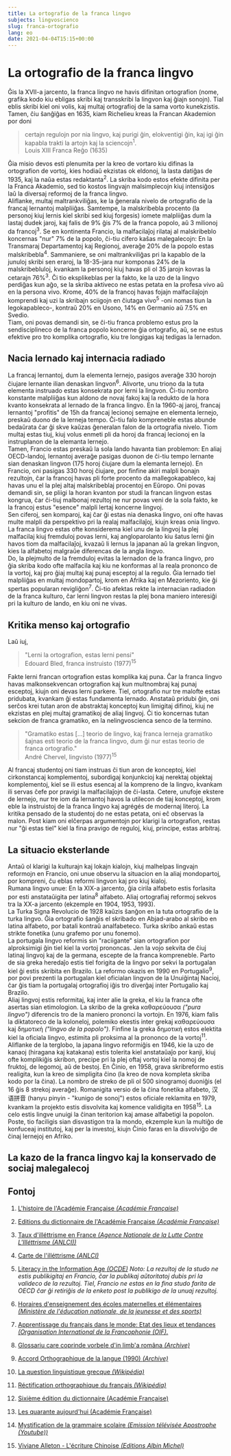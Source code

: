 ```yaml
---
title: La ortografio de la franca lingvo
subjects: lingvoscienco
slug: franca-ortografio
lang: eo
date: 2021-04-04T15:15+00:00
---
```

# La ortografio de la franca lingvo

Ĝis la XVII-a jarcento, la franca lingvo ne havis difinitan ortografion (nome, grafika kodo kiu ebligas skribi kaj transskribi la lingvon kaj ĝiajn sonojn). Tial eblis skribi kiel oni volis, kaj multaj ortografioj de la sama vorto kunekzistis. Tamen, ĉiu ŝanĝiĝas en 1635, kiam Richelieu kreas la Francan Akademion por doni
 > certajn regulojn por nia lingvo, kaj purigi ĝin, elokventigi ĝin, kaj igi ĝin kapabla trakti la artojn kaj la sciencojn<sup>1</sup>.\
 > Louis XIII Franca Reĝo (1635)

Ĝia misio devos esti plenumita per la kreo de vortaro kiu difinas la ortografion de vortoj, kies hodiaŭ ekzistas ok eldonoj, la lasta datiĝas de 1935, kaj la naŭa estas redaktanta<sup>2</sup>. La skriba kodo estos efekte difinita per la Franca Akademio, sed tio kostos lingvajn malsimplecojn kiuj intensiĝos laŭ la diversaj reformoj de la franca lingvo.\
Aliflanke, multaj maltrankviliĝas, ke la ĝenerala nivelo de ortografio de la francaj lernantoj malpliiĝas. Samtempe, la malskribebla procento (la personoj kiuj lernis kiel skribi sed kiuj forgesis) iomete malpliiĝas dum la lastaj dudek jaroj, kaj falis de 9% ĝis 7% de la franca popolo, aŭ 3 milionoj da francoj<sup>3</sup>. Se en kontinenta Francio, la malfacilaĵoj rilataj al malskribeblo koncernas "nur" 7% de la popolo, ĉi-tiu cifero kaŝas malegalecojn: En la Transmaraj Departamentoj kaj Regionoj, averaĝe 20% de la popolo estas malskribebla<sup>4</sup>. Sammaniere, se oni maltrankviliĝas pri la kapablo de la junuloj skribi sen eraroj, la 18-35-jara nur komponas 24% de la malskribebluloj, kvankam la personoj kiuj havas pli ol 35 jarojn kovras la cetarajn 76%<sup>3</sup>. Ĉi tio eksplikeblas per la fakto, ke la uzo de la lingvo perdiĝas kun aĝo, se la skriba aktiveco ne estas petata en la profesa vivo aŭ en la persona vivo. Krome, 40% de la francoj havas fojajn malfacilaĵojn komprendi kaj uzi la skribajn sciigojn en ĉiutaga vivo<sup>5</sup> -oni nomas tiun la legokapableco-, kontraŭ 20% en Usono, 14% en Germanio aŭ 7.5% en Svedio.\
Tiam, oni povas demandi sin, se ĉi-tiu franca problemo estus pro la sendisciplineco de la franca popolo koncerne ĝia ortografio, aŭ, se ne estus efektive pro tro komplika ortografio, kiu tre longigas kaj tedigas la lernadon.

## Nacia lernado kaj internacia radiado

La francaj lernantoj, dum la elementa lernejo, pasigos averaĝe 330 horojn ĉiujare lernante ilian denaskan lingvon<sup>6</sup>. Alivorte, unu triono da la tuta elementa instruado estas konsekrata por lerni la lingvon. Ĉi-tiu nombro konstante malpliiĝas kun aldono de novaj fakoj kaj la redukto de la hora kvanto konsekrata al lernado de la franca lingvo. En la 1960-aj jaroj, francaj lernantoj "profitis" de 15h da francaj lecionoj semajne en elementa lernejo, preskaŭ duono de la lerneja tempo. Ĉi-tiu falo kompreneble estas abunde bedaŭrata ĉar ĝi skve kaŭzas ĝeneralan falon de la ortografia nivelo. Tiom multaj estas tiuj, kiuj volus enmeti pli da horoj da francaj lecionoj en la instruplanon de la elemanta lernejo.\
Tamen, Francio estas preskaŭ la sola lando havanta tian problemon: En aliaj OECD-landoj, lernantoj averaĝe pasigas duonon de ĉi-tiu tempo lernante sian denaskan lingvon (175 horoj ĉiujare dum la elemanta lernejo). En Francio, oni pasigas 330 horoj ĉiujare, por finfine akiri malpli bonajn rezultojn, ĉar la francoj havas pli forte procento da mallegokapableco, kaj havas unu el la plej altaj malskribeblaj procentoj en Eŭropo. Oni povas demandi sin, se pliigi la horan kvanton por studi la francan lingvon estas kongrua, ĉar ĉi-tiuj malbonaj rezultoj ne nur povas veni de la sola fakto, ke la francoj estus "esence" malpli lertaj koncerne lingvoj.\
Sen ciferoj, sen komparoj, kaj ĉar ĝi estas nia denaska lingvo, oni ofte havas multe malpli da perspektivo pri la realaj malfacilaĵoj, kiujn kreas onia lingvo. La franca lingvo estas ofte konsiderema kiel unu de la lingvoj la plej malfacilaj kiuj fremduloj povas lerni, kaj angloparolanto kiu ŝatus lerni ĝin havos tiom da malfacilaĵoj, kvazaŭ li lernus la japanan aŭ la grekan lingvon, kies la alfabetoj malgraŭe diferencas de la angla lingvo.\
Do, la plejmulto de la fremduloj evitas la lernadon de la franca lingvo, pro ĝia skriba kodo ofte malfacila kaj kiu ne konformas al la reala prononco de la vortoj, kaj pro ĝiaj multaj kaj punaj esceptoj al la regulo. Ĝia lernado tiel malpliiĝas en multaj mondopartoj, krom en Afrika kaj en Mezoriento, kie ĝi spertas popularan revigliĝon<sup>7</sup>. Ĉi-tio afektas rekte la internacian radiadon de la franca kulturo, ĉar lerni lingvon restas la plej bona maniero interesiĝi pri la kulturo de lando, en kiu oni ne vivas.

## Kritika menso kaj ortografio

Laŭ iuj,
> "Lerni la ortografion, estas lerni pensi"\
> Edouard Bled, franca instruisto (1977)<sup>15</sup>

Fakte lerni francan ortografion estas komplika kaj puna. Ĉar la franca lingvo havas malkonsekvencan ortografion kaj kun multnombraj kaj punaj esceptoj, kiujn oni devas lerni parkere. Tiel, ortografio nur tre malofte estas pridubata, kvankam ĝi estas fundamenta lernado. Anstataŭ pridubi ĝin, oni serĉos krei tutan aron de abstraktaj konceptoj kun limigitaj difinoj, kiuj ne ekzistas en plej multaj gramatikoj de aliaj lingvoj. Ĉi tio koncernas tutan sekcion de franca gramatiko, en la nelingvoscienca senco de la termino.
> "Gramatiko estas [...] teorio de lingvo, kaj franca lerneja gramatiko ŝajnas esti teorio de la franca lingvo, dum ĝi nur estas teorio de franca ortografio."\
> André Chervel, lingvisto (1977)<sup>15</sup>

Al francaj studentoj oni tiam instruas ĉi tiun aron de konceptoj, kiel cirkonstancaj komplementoj, subordigaj konjunkcioj kaj nerektaj objektaj komplementoj, kiel se ili estus esencaj al la kompreno de la lingvo, kvankam ili servas ĉefe por pravigi la malfacilaĵojn de ĉi-lasta. Cetere, unufoje ekstere de lernejo, nur tre iom da lernantoj havos la utilecon de tiaj konceptoj, krom eble la instruistoj de la franca lingvo kaj agrégés de modernaj literoj. La kritika pensado de la studentoj do ne estas petata, oni eĉ observas la malon. Post kiam oni elĉerpas argumentojn por klarigi la ortografion, restas nur "ĝi estas tiel" kiel la fina pravigo de reguloj, kiuj, principe, estas arbitraj.

## La situacio eksterlande

Antaŭ ol klarigi la kulturajn kaj lokajn kialojn, kiuj malhelpas lingvajn reformojn en Francio, oni unue observu la situacion en la aliaj mondopartoj, por kompreni, ĉu eblas reformi lingvon kaj pro kiuj kialoj.\
Rumana lingvo unue: En la XIX-a jarcento, ĝia cirila alfabeto estis forlasita por esti anstataŭigita per latina<sup>8</sup> alfabeto. Aliaj ortografiaj reformoj sekvos tra la XX-a jarcento (ekzemple en 1904, 1953, 1993).\
La Turka Signa Revolucio de 1928 kaŭzis ŝanĝon en la tuta ortografio de la turka lingvo. Ĝia ortografio ŝanĝis el skribado en Abjad-arabo al skribo en latina alfabeto, por batali kontraŭ analfabeteco. Turka skribo ankaŭ estas strikte fonetika (unu grafemo por unu fonemo).\
La portugala lingvo reformis sin "raciigante" sian ortografion por alproksimigi ĝin tiel kiel la vortoj prononcas. Jen la vojo sekvita de ĉiuj latinaj lingvoj kaj de la germana, escepte de la franca kompreneble. Parto de sia greka heredaĵo estis tiel forigita de la lingvo por sekvi la portugalan kiel ĝi estis skribita en Brazilo. La reformo okazis en 1990 en Portugalio<sup>9</sup>, por povi prezenti la portugalan kiel oficialan lingvon de la Unuiĝintaj Nacioj, ĉar ĝis tiam la portugalaj ortografioj iĝis tro diverĝaj inter Portugalio kaj Brazilo.\
Aliaj lingvoj estis reformitaj, kaj inter alie la greka, el kiu la franca ofte asertas sian etimologion. La skribo de la greka καθαρεύουσα *("pura lingvo")* diferencis tro de la maniero prononci la vortojn. En 1976, kiam falis la diktatoreco de la koloneloj, polemiko ekestis inter grekaj καθαρεύουσα kaj δημοτική *("lingvo de la popolo")*. Finfine la greka δημοτική estos elektita kiel la oficiala lingvo, estimita pli proksima al la prononco de la vortoj<sup>11</sup>.\
Aliflanke de la terglobo, la japana lingvo reformiĝis en 1946, kie la uzo de kanaoj (hiragana kaj katakana) estis tolerita kiel anstataŭaĵo por kanji, kiuj ofte komplikiĝis skribon, precipe pri la plej oftaj vortoj kiel la nomoj de fruktoj, de legomoj, aŭ de bestoj. En Ĉinio, en 1958, grava skribreformo estis realigita, kun la kreo de simpligita ĉino (la kreo de nova kompleta skriba kodo por la ĉina). La nombro de streko de pli ol 500 sinogramoj duoniĝis (el 16 ĝis 8 strekoj averaĝe). Romanigita versio de la ĉina fonetika alfabeto, 汉语拼音 (hanyu pinyin - "kunigo de sonoj") estos oficiale reklamita en 1979, kvankam la projekto estis disvolvita kaj komence validigita en 1958<sup>15</sup>. La celo estis lingve unuigi la ĉinan teritorion kaj amase alfabetigi la popolon. Poste, tio faciligis sian disvastigon tra la mondo, ekzemple kun la multiĝo de konfuceaj institutoj, kaj per la investoj, kiujn Ĉinio faras en la disvolviĝo de ĉinaj lernejoj en Afriko.

## La kazo de la franca lingvo kaj la konservado de sociaj malegalecoj

## Fontoj
 1. [L'histoire de l'Académie Française *(Académie Française)*](http://www.academie-francaise.fr/linstitution/lhistoire)
2. [Editions du dictionnaire de l'Académie Française *(Académie Française)*](http://www.academie-francaise.fr/le-dictionnaire/la-9e-edition)
3. [ Taux d'illéttrisme en France *(Agence Nationale de la Lutte Contre L'Illéttrisme (ANLCI))*](http://www.anlci.gouv.fr/Illettrisme/Les-chiffres/Niveau-national)
4. [Carte de l'illéttrisme *(ANLCI)*](http://www.anlci.gouv.fr/En-region)
5. [ Literacy in the Information Age *(OCDE)*](https://www.oecd.org/education/skills-beyond-school/41529765.pdf)
*Noto: La rezultoj de la studo ne estis publikigitaj en Francio, ĉar la publikaj aŭtoritatoj dubis pri la valideco de la rezultoj. Tiel, Francio ne estas en la fina studo farita de OECD ĉar ĝi retiriĝis de la enketo post la publikigo de la unuaj rezultoj.*

6. [Horaires d'enseignement des écoles maternelles et élémentaires *(Ministère de l'éducation nationale, de la jeunesse et des sports)*](https://www.education.gouv.fr/bo/15/Hebdo44/MENE1526553A.htm) 
7. [Apprentissage du français dans le monde: Etat des lieux et tendances *(Organisation International de la Francophonie (OIF).*](http://observatoire.francophonie.org/wp-content/uploads/2018/11/Apprentissage-Etat-des-lieux-tendances.pdf)
8. [Glossariu care coprinde vorbele d'in limb'a româna *(Archive)*](https://archive.org/details/glossariucareco00massgoog)
9. [Accord Orthographique de la langue (1990) *(Archive)*](http://download.uol.com.br/educacao/UOL_Educacao_Integra_do_Acordo_Ortografico.pdf)
10. [La question linguistique grecque *(Wikipédia)*](https://fr.wikipedia.org/wiki/Question_linguistique_grecque)
11. [Réctification orthographique du français *(Wikipédia)*](https://fr.wikipedia.org/wiki/Rectifications_orthographiques_du_fran%C3%A7ais_en_1990#Modifications_apport%C3%A9es)
12. [Sixième édition du dictionnaire (Académie Française)](http://www.academie-francaise.fr/le-dictionnaire-les-neuf-prefaces/sixieme-preface)
13. [Les quarante aujourd'hui (Académie Française)](http://www.academie-francaise.fr/les-immortels/les-quarante-aujourdhui)
14. [Mystification de la grammaire scolaire *(Emission télévisée Apostrophe (Youtube))*](https://www.youtube.com/watch?v=j1znx2ivErI)
15. [Viviane Alleton - L'écriture Chinoise *(Editions Albin Michel)*](https://www.albin-michel.fr/ouvrages/lecriture-chinoise-9782226179180)